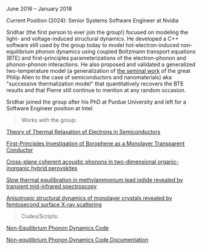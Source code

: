 June 2016 – January 2018 

Current Position (2024): Senior Systems Software Engineer at Nvidia  <a href="https://www.linkedin.com/in/sridhar-sadasivam-52291517/"><i class="fa-brands fa-linkedin-in"></i>
</a> <a href="https://scholar.google.com/citations?user=phhJuukAAAAJ&hl=en"><i class="ai ai-google-scholar-square ai-3x"></i></a>

Sridhar (the first person to ever join the group!) focused on modeling the light- and voltage-induced structural dynamics. He developed a C++ software still used by the group today to model hot-electron-induced non-equilibrium phonon dynamics using coupled Boltzmann transport equations (BTE)  and first-principles parameterizations of the electron-phonon and phonon-phonon interactions. He also proposed and validated a generalized two-temperature model (a generalization of <a href="https://doi.org/10.1103/PhysRevLett.59.1460"> the seminal work</a> of the great Philip Allen to the case of semiconductors and nanomaterials) aka "successive thermalization model" that quantitatively recovers the BTE results and that Pierre still continue to mention at any random occasion. 

Sridhar joined the group after his PhD at Purdue University and left for a Software Engineer position at Intel.

> Works with the group:

<a href="https://doi.org/10.1103/PhysRevLett.119.136602">Theory of Thermal Relaxation of Electrons in Semiconductors</a>

<a href="https://doi.org/10.1021/acs.jpcc.7b10197">First-Principles Investigation of Borophene as a Monolayer Transparent Conductor</a>

<a href="https://doi.org/10.1038/s41467-018-04429-9">Cross-plane coherent acoustic phonons in two-dimensional organic-inorganic hybrid perovskites</a>

<a href="https://doi.org/10.1038/s41467-018-05015-9">Slow thermal equilibration in methylammonium lead iodide revealed by transient mid-infrared spectroscopy</a>

<a href="https://doi.org/10.1038/s41566-019-0387-5">Anisotropic structural dynamics of monolayer crystals revealed by femtosecond surface X-ray scattering</a>



> Codes/Scripts: 

<a href="https://github.com/PierreTDarancet/NEPhononDynamics">Non-Equilibrium Phonon Dynamics Code</a>

<a href="https://pierretdarancet.github.io/NEPhononDynamics/">Non-equilibrium Phonon Dynamics Code Documentation</a>
